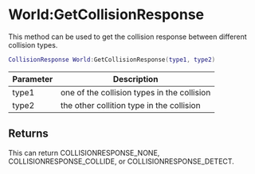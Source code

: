 # World:GetCollisionResponse

This method can be used to get the collision response between different collision types.

```lua
CollisionResponse World:GetCollisionResponse(type1, type2)
```

| Parameter | Description |
|---|---|
| type1 | one of the collision types in the collision |
| type2 | the other collition type in the collision |

## Returns

This can return COLLISIONRESPONSE_NONE, COLLISIONRESPONSE_COLLIDE, or COLLISIONRESPONSE_DETECT.